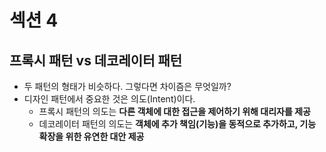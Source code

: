 # 섹션 4

## 프록시 패턴 vs 데코레이터 패턴

* 두 패턴의 형태가 비슷하다. 그렇다면 차이즘은 무엇일까?
* 디자인 패턴에서 중요한 것은 의도(Intent)이다.
  * 프록시 패턴의 의도는 **다른 객체에 대한 접근을 제어하기 위해 대리자를 제공**
  * 데코레이터 패턴의 의도는 **객체에 추가 책임(기능)을 동적으로 추가하고, 기능 확장을 위한 유연한 대안 제공**
